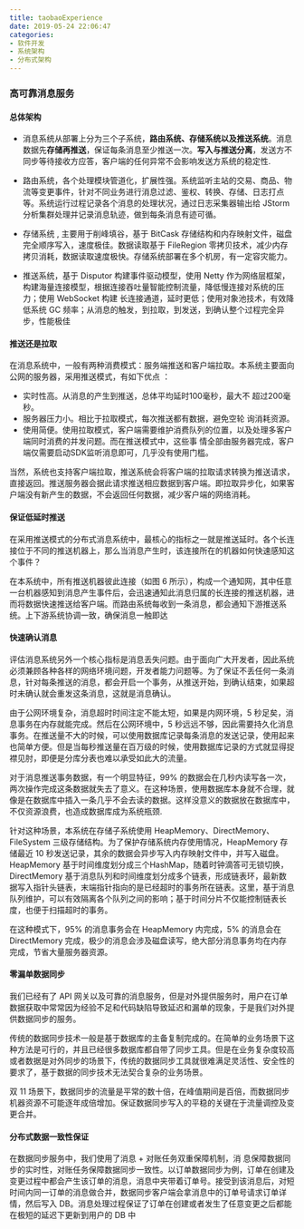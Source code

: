 ```yaml
---
title: taobaoExperience
date: 2019-05-24 22:06:47
categories: 
- 软件开发
- 系统架构
- 分布式架构
---
```


### 高可靠消息服务
#### 总体架构
- 消息系统从部署上分为三个子系统，**路由系统、存储系统以及推送系统**。消息数据先**存储再推送**，保证每条消息至少推送一次。**写入与推送分离**，发送方不同步等待接收方应答，客户端的任何异常不会影响发送方系统的稳定性. 

- 路由系统，各个处理模块管道化，扩展性强。系统监听主站的交易、商品、物流等变更事件，针对不同业务进行消息过滤、鉴权、转换、存储、日志打点等。系统运行过程记录各个消息的处理状况，通过日志采集器输出给 JStorm 分析集群处理并记录消息轨迹，做到每条消息有迹可循。
- 存储系统 , 主要用于削峰填谷，基于 BitCask 存储结构和内存映射文件，磁盘完全顺序写入，速度极佳。数据读取基于 FileRegion 零拷贝技术，减少内存拷贝消耗，数据读取速度极快。存储系统部署在多个机房，有一定容灾能力。
- 推送系统，基于 Disputor 构建事件驱动模型，使用 Netty 作为网络层框架，构建海量连接模型，根据连接吞吐量智能控制流量，降低慢连接对系统的压力；使用 WebSocket 构建 长连接通道，延时更低；使用对象池技术，有效降低系统 GC 频率；从消息的触发，到拉取，到发送，到确认整个过程完全异步，性能极佳

#### 推送还是拉取

在消息系统中，一般有两种消费模式：服务端推送和客户端拉取。本系统主要面向公网的服务器，采用推送模式，有如下优点 ：
- 实时性高。从消息的产生到推送，总体平均延时100毫秒，最大不
超过200毫秒。
- 服务器压力小。相比于拉取模式，每次推送都有数据，避免空轮
询消耗资源。
- 使用简便。使用拉取模式，客户端需要维护消费队列的位置，以及处理多客户端同时消费的并发问题。而在推送模式中，这些事
情全部由服务器完成，客户端仅需要启动SDK监听消息即可，几乎没有使用门槛。

当然，系统也支持客户端拉取，推送系统会将客户端的拉取请求转换为推送请求，直接返回。推送服务器会据此请求推送相应数据到客户端。即拉取异步化，如果客户端没有新产生的数据，不会返回任何数据，减少客户端的网络消耗。

#### 保证低延时推送

在采用推送模式的分布式消息系统中，最核心的指标之一就是推送延时。各个长连接位于不同的推送机器上，那么当消息产生时，该连接所在的机器如何快速感知这个事件？

在本系统中，所有推送机器彼此连接（如图 6 所示），构成一个通知网，其中任意一台机器感知到消息产生事件后，会迅速通知此消息归属的长连接的推送机器，进而将数据快速推送给客户端。而路由系统每收到一条消息，都会通知下游推送系统。上下游系统协调一致，确保消息一触即达

#### 快速确认消息

评估消息系统另外一个核心指标是消息丢失问题。由于面向广大开发者，因此系统必须兼顾各种各样的网络环境问题，开发者能力问题等。为了保证不丢任何一条消息，针对每条推送的消息，都会开启一个事务，从推送开始，到确认结束，如果超时未确认就会重发这条消息，这就是消息确认。

由于公网环境复杂，消息超时时间注定不能太短，如果是内网环境，5 秒足矣，消息事务在内存就能完成。然后在公网环境中，5 秒远远不够，因此需要持久化消息事务。在推送量不大的时候，可以使用数据库记录每条消息的发送记录，使用起来也简单方便。但是当每秒推送量在百万级的时候，使用数据库记录的方式就显得捉襟见肘，即便是分库分表也难以承受如此大的流量。

对于消息推送事务数据，有一个明显特征，99% 的数据会在几秒内读写各一次，两次操作完成这条数据就失去了意义。在这种场景，使用数据库本身就不合理，就像是在数据库中插入一条几乎不会去读的数据。这样没意义的数据放在数据库中，不仅资源浪费，也造成数据库成为系统瓶颈. 

针对这种场景，本系统在存储子系统使用 HeapMemory、DirectMemory、FileSystem 三级存储结构。为了保护存储系统内存使用情况，HeapMemory 存储最近 10 秒发送记录，其余的数据会异步写入内存映射文件中，并写入磁盘。HeapMemory 基于时间维度划分成三个HashMap，随着时钟滴答可无锁切换，DirectMemory 基于消息队列和时间维度划分成多个链表，形成链表环，最新数据写入指针头链表，末端指针指向的是已经超时的事务所在链表。这里，基于消息队列维护，可以有效隔离各个队列之间的影响；基于时间分片不仅能控制链表长度，也便于扫描超时的事务。

在这种模式下，95% 的消息事务会在 HeapMemory 内完成，5% 的消息会在 DirectMemory 完成，极少的消息会涉及磁盘读写，绝大部分消息事务均在内存完成，节省大量服务器资源。

#### 零漏单数据同步

我们已经有了 API 网关以及可靠的消息服务，但是对外提供服务时，用户在订单数据获取中常常因为经验不足和代码缺陷导致延迟和漏单的现象，于是我们对外提供数据同步的服务。

传统的数据同步技术一般是基于数据库的主备复制完成的。在简单的业务场景下这种方法是可行的，并且已经很多数据库都自带了同步工具。但是在业务复杂度较高或者数据是对外同步的场景下，传统的数据同步工具就很难满足灵活性、安全性的要求了，基于数据的同步技术无法契合复杂的业务场景。

双 11 场景下，数据同步的流量是平常的数十倍，在峰值期间是百倍，而数据同步机器资源不可能逐年成倍增加。保证数据同步写入的平稳的关键在于流量调控及变更合并。

#### 分布式数据一致性保证

在数据同步服务中，我们使用了消息 + 对账任务双重保障机制，消
息保障数据同步的实时性，对账任务保障数据同步一致性。以订单数据同步为例，订单在创建及变更过程中都会产生该订单的消息，消息中夹带着订单号。接受到该消息后，对短时间内同一订单的消息做合并，数据同步客户端会拿消息中的订单号请求订单详情，然后写入 DB。消息处理过程保证了订单在创建或者发生了任意变更之后都能在极短的延迟下更新到用户的 DB 中
